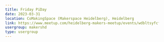 ```yaml
---
title: Friday PiDay
date: 2023-03-31
location: CoMakingSpace (Makerspace Heidelberg), Heidelberg
link: https://www.meetup.com/heidelberg-makers-meetup/events/wdbltsyfcfbpc/
usergroup: makershd
type: usergroup
---
```

